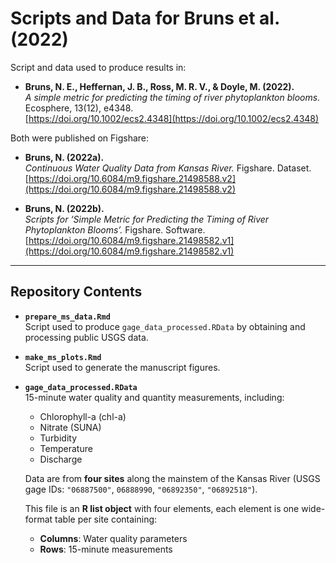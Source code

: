# Scripts and Data for Bruns et al. (2022)

Script and data used to produce results in:  

- **Bruns, N. E., Heffernan, J. B., Ross, M. R. V., & Doyle, M. (2022).**  
  *A simple metric for predicting the timing of river phytoplankton blooms.*  
  Ecosphere, 13(12), e4348.  
  [https://doi.org/10.1002/ecs2.4348](https://doi.org/10.1002/ecs2.4348)

Both were published on Figshare:  

- **Bruns, N. (2022a).**  
  *Continuous Water Quality Data from Kansas River.* Figshare. Dataset.  
  [https://doi.org/10.6084/m9.figshare.21498588.v2](https://doi.org/10.6084/m9.figshare.21498588.v2)  

- **Bruns, N. (2022b).**  
  *Scripts for ‘Simple Metric for Predicting the Timing of River Phytoplankton Blooms’.* Figshare. Software.  
  [https://doi.org/10.6084/m9.figshare.21498582.v1](https://doi.org/10.6084/m9.figshare.21498582.v1)

---

## Repository Contents

- **`prepare_ms_data.Rmd`**  
  Script used to produce `gage_data_processed.RData` by obtaining and processing public USGS data.  

- **`make_ms_plots.Rmd`**  
  Script used to generate the manuscript figures.  

- **`gage_data_processed.RData`**  
  15-minute water quality and quantity measurements, including:
  - Chlorophyll-a (chl-a)
  - Nitrate (SUNA)
  - Turbidity
  - Temperature
  - Discharge  

  Data are from **four sites** along the mainstem of the Kansas River (USGS gage IDs: `"06887500"`, `06888990`, `"06892350"`, `"06892518"`).  

  This file is an **R list object** with four elements, each element is one wide-format table per site containing: 
  - **Columns**: Water quality parameters 
  - **Rows**: 15-minute measurements
